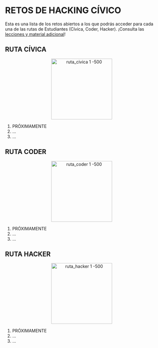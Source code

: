 # RETOS DE HACKING CÍVICO #

Esta es una lista de los retos abiertos a los que podrás acceder para cada una de las rutas de Estudiantes (Cívica, Coder, Hacker).
¡Consulta las [lecciones y material adicional](https://www.codeandomexico.org/estudiantes)!


## RUTA CÍVICA ##
<p align="center">
<img src="https://user-images.githubusercontent.com/6744123/29694268-a57a16de-8900-11e7-8209-501b4b017ef0.png" width="200" title="ruta_civica 1 -500">
</p>

1. PRÓXIMAMENTE
2. ...
3. ...

## RUTA CODER ##
<p align="center">
<img src="https://user-images.githubusercontent.com/6744123/29694322-f4d39e8a-8900-11e7-8a27-9595eb46570e.png" width="200" title="ruta_coder 1 -500">
</p>

1. PRÓXIMAMENTE
2. ...
3. ...

## RUTA HACKER ##
<p align="center">
<img src="https://user-images.githubusercontent.com/6744123/29694331-0491261c-8901-11e7-9412-624fc4cf15a6.png" width="200" title="ruta_hacker 1 -500">
</p>

1. PRÓXIMAMENTE
2. ...
3. ...

